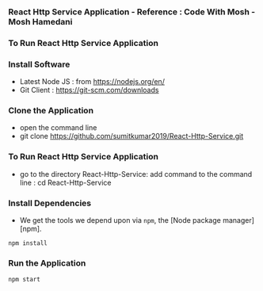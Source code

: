 ### React Http Service Application - Reference : Code With Mosh - Mosh Hamedani

### To Run React Http Service Application

### Install Software

- Latest Node JS : from https://nodejs.org/en/
- Git Client : https://git-scm.com/downloads

### Clone the Application

- open the command line
- git clone https://github.com/sumitkumar2019/React-Http-Service.git

### To Run React Http Service Application

- go to the directory React-Http-Service: add command to the command line : cd React-Http-Service

### Install Dependencies

- We get the tools we depend upon via `npm`, the [Node package manager][npm].

```
npm install

```

### Run the Application

```
npm start
```
